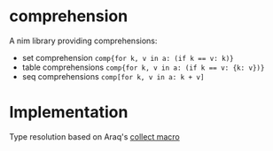 # comprehension

A nim library providing comprehensions: 

* set comprehension `comp{for k, v in a: (if k == v: k)}`
* table comprehensions `comp{for k, v in a: (if k == v: {k: v})}`
* seq comprehensions `comp[for k, v in a: k + v]`

# Implementation

Type resolution based on Araq's [collect macro](https://github.com/nim-lang/Nim/blob/devel/tests/macros/tcollect.nim)
